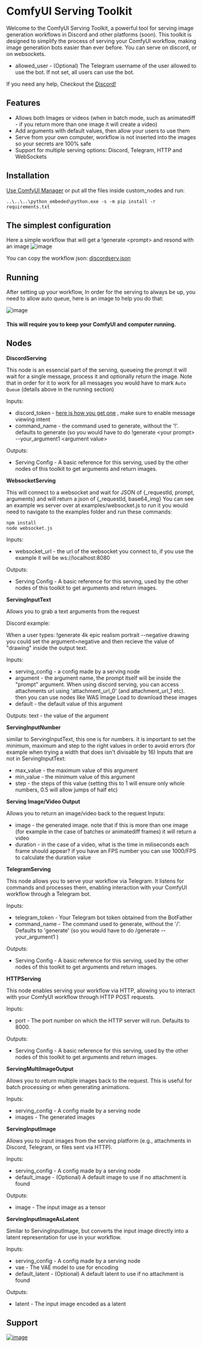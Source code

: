 # ComfyUI Serving Toolkit
Welcome to the ComfyUI Serving Toolkit, a powerful tool for serving image generation workflows in Discord and other platforms (soon).
This toolkit is designed to simplify the process of serving your ComfyUI workflow, making image generation bots easier than ever before.
You can serve on discord, or on websockets.
* allowed_user - (Optional) The Telegram username of the user allowed to use the bot. If not set, all users can use the bot.

If you need any help, Checkout the [Discord!](https://discord.gg/AyHFchFZuV)


## Features

* Allows both Images or videos (when in batch mode, such as animatediff - if you return more than one image it will create a video)
* Add arguments with default values, then allow your users to use them
* Serve from your own computer, workflow is not inserted into the images so your secrets are 100% safe
* Support for multiple serving options: Discord, Telegram, HTTP and WebSockets

## Installation
[Use ComfyUI Manager](https://github.com/ltdrdata/ComfyUI-Manager)
or put all the files inside custom_nodes and run:
```
..\..\..\python_embeded\python.exe -s -m pip install -r requirements.txt
```

## The simplest configuration
Here a simple workflow that will get a !generate \<prompt> and resond with an image
![image](https://github.com/matan1905/ComfyUI-Serving-Toolkit/assets/24731932/e193be18-7b83-4f44-b119-21230f0b9a16)

You can copy the workflow json:
[discordserv.json](https://github.com/matan1905/ComfyUI-Serving-Toolkit/files/13248566/discordserv.json)



## Running
After setting up your workflow, In order for the serving to always be up, you need to allow auto queue, here is an image to help you do that:

![image](https://github.com/matan1905/ComfyUI-Serving-Toolkit/assets/24731932/d8f7b486-725d-4934-b72d-1a042b5f355a)

#### This will require you to keep your ComfyUI and computer running.

## Nodes
**DiscordServing**

This node is an essencial part of the serving, queueing the prompt it will wait for a single message, process it and optionally return the image.
Note that in order for it to work for all messages you would have to mark `Auto Queue` (details above in the running section)

Inputs:
* discord_token - [here is how you get one](https://www.writebots.com/discord-bot-token/) , make sure to enable message viewing intent
* command_name - the command used to generate, without the '!'. defaults to generate (so you would have to do !generate \<your prompt> --your_argument1 \<argument value>

Outputs:
* Serving Config - A basic reference for this serving, used by the other nodes of this toolkit to get arguments and return images.

**WebsocketServing**

This will connect to a websocket and wait for JSON of {_requestId, prompt, arguments} and will return a json of {_requestId, base64_img}
You can see an example ws server over at examples/websocket.js 
to run it you would need to navigate to the examples folder and run these commands: 
```
npm install
node websocket.js
```

Inputs:
* websocket_url - the url of the websocket you connect to, if you use the example it will be ws://localhost:8080

Outputs:
* Serving Config - A basic reference for this serving, used by the other nodes of this toolkit to get arguments and return images.
  


**ServingInputText** 

Allows you to grab a text arguments from the request

Discord example:

When a user types: !generate 4k epic realism portrait --negative drawing
you could set the argument=negative and then recieve the value of "drawing" inside the output text.


Inputs:
* serving_config - a config made by a serving node
* argument - the argument name, the prompt itself will be inside the "prompt" argument. When using discord serving, you can access attachments url using 'attachment_url_0' (and attachment_url_1 etc). then you can use nodes like WAS Image Load to download these images
* default - the default value of this argument

Outputs:
text - the value of the argument




**ServingInputNumber**

similar to ServingInputText, this one is for numbers. it is important to set the minimum, maximum and step to the right values in order to avoid errors (for example when trying a width that does isn't divisable by 16)
Inputs that are not in ServingInputText:
* max_value - the maximum value of this argument
* min_value - the minimum value of this argument
* step - the steps of this value (setting this to 1 will ensure only whole numbers, 0.5 will allow jumps of half etc)

**Serving Image/Video Output**

Allows you to return an image/video back to the request
Inputs:
* image - the generated image. note that if this is more than one image (for example in the case of batches or animatediff frames) it will return a video
* duration - in the case of a video, what is the time in miliseconds each frame should appear? if you have an FPS number you can use 1000/FPS to calculate the duration value


**TelegramServing**

This node allows you to serve your workflow via Telegram. It listens for commands and processes them, enabling interaction with your ComfyUI workflow through a Telegram bot.

Inputs:
* telegram_token - Your Telegram bot token obtained from the BotFather
* command_name - The command used to generate, without the '/'. Defaults to 'generate' (so you would have to do /generate <your prompt> --your_argument1 <argument value>)

Outputs:
* Serving Config - A basic reference for this serving, used by the other nodes of this toolkit to get arguments and return images.

**HTTPServing**

This node enables serving your workflow via HTTP, allowing you to interact with your ComfyUI workflow through HTTP POST requests.

Inputs:
* port - The port number on which the HTTP server will run. Defaults to 8000.

Outputs:
* Serving Config - A basic reference for this serving, used by the other nodes of this toolkit to get arguments and return images.

**ServingMultiImageOutput**

Allows you to return multiple images back to the request. This is useful for batch processing or when generating animations.

Inputs:
* serving_config - A config made by a serving node
* images - The generated images

**ServingInputImage**

Allows you to input images from the serving platform (e.g., attachments in Discord, Telegram, or files sent via HTTP).

Inputs:
* serving_config - A config made by a serving node
* default_image - (Optional) A default image to use if no attachment is found

Outputs:
* image - The input image as a tensor

**ServingInputImageAsLatent**

Similar to ServingInputImage, but converts the input image directly into a latent representation for use in your workflow.

Inputs:
* serving_config - A config made by a serving node
* vae - The VAE model to use for encoding
* default_latent - (Optional) A default latent to use if no attachment is found

Outputs:
* latent - The input image encoded as a latent



## Support

[![image](https://github.com/matan1905/ComfyUI-Serving-Toolkit/assets/24731932/995a1617-bb5e-4e08-8fb6-d834b85bea82)](https://www.buymeacoffee.com/iammatan)



